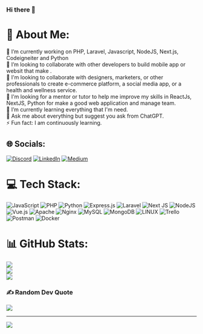 ### Hi there 👋

<!--
**MohammadGhorayshi/MohammadGhorayshi** is a ✨ _special_ ✨ repository because its `README.md` (this file) appears on your GitHub profile.

Here are some ideas to get you started:

- 🔭 I’m currently working on ...
- 🌱 I’m currently learning ...
- 👯 I’m looking to collaborate on ...
- 🤔 I’m looking for help with ...
- 💬 Ask me about ...
- 📫 How to reach me: ...
- 😄 Pronouns: ...
- ⚡ Fun fact: ...
-->


# 💫 About Me:
🔭 I’m currently working on PHP, Laravel, Javascript, NodeJS, Next.js, Codeigneiter and Python<br>👯 I’m looking to collaborate with other developers to build mobile app or websit that make .<br>👯 I'm looking to collaborate with designers, marketers, or other professionals to create e-commerce platform, a social media app, or a health and wellness service.<br>🤝 I'm looking for a mentor or tutor to help me improve my skills in ReactJs, NextJS, Python for make a good web application and manage team.<br>🌱 I’m currently learning everything that I'm need.<br>💬 Ask me about everything but suggest you ask from ChatGPT.<br>⚡ Fun fact: I am continuously learning.


## 🌐 Socials:
[![Discord](https://img.shields.io/badge/Discord-%237289DA.svg?logo=discord&logoColor=white)](https://discord.gg/ghmohammad99#6069) [![LinkedIn](https://img.shields.io/badge/LinkedIn-%230077B5.svg?logo=linkedin&logoColor=white)](https://www.linkedin.com/in/mohammad-ghorayshi-1a2039202) [![Medium](https://img.shields.io/badge/Medium-12100E?logo=medium&logoColor=white)](https://medium.com/@@ghmohammad99) 

# 💻 Tech Stack:
![JavaScript](https://img.shields.io/badge/javascript-%23323330.svg?style=for-the-badge&logo=javascript&logoColor=%23F7DF1E) ![PHP](https://img.shields.io/badge/php-%23777BB4.svg?style=for-the-badge&logo=php&logoColor=white) ![Python](https://img.shields.io/badge/python-3670A0?style=for-the-badge&logo=python&logoColor=ffdd54) ![Express.js](https://img.shields.io/badge/express.js-%23404d59.svg?style=for-the-badge&logo=express&logoColor=%2361DAFB) ![Laravel](https://img.shields.io/badge/laravel-%23FF2D20.svg?style=for-the-badge&logo=laravel&logoColor=white) ![Next JS](https://img.shields.io/badge/Next-black?style=for-the-badge&logo=next.js&logoColor=white) ![NodeJS](https://img.shields.io/badge/node.js-6DA55F?style=for-the-badge&logo=node.js&logoColor=white) ![Vue.js](https://img.shields.io/badge/vuejs-%2335495e.svg?style=for-the-badge&logo=vuedotjs&logoColor=%234FC08D) ![Apache](https://img.shields.io/badge/apache-%23D42029.svg?style=for-the-badge&logo=apache&logoColor=white) ![Nginx](https://img.shields.io/badge/nginx-%23009639.svg?style=for-the-badge&logo=nginx&logoColor=white) ![MySQL](https://img.shields.io/badge/mysql-%2300f.svg?style=for-the-badge&logo=mysql&logoColor=white) ![MongoDB](https://img.shields.io/badge/MongoDB-%234ea94b.svg?style=for-the-badge&logo=mongodb&logoColor=white) ![LINUX](https://img.shields.io/badge/Linux-FCC624?style=for-the-badge&logo=linux&logoColor=black) ![Trello](https://img.shields.io/badge/Trello-%23026AA7.svg?style=for-the-badge&logo=Trello&logoColor=white) ![Postman](https://img.shields.io/badge/Postman-FF6C37?style=for-the-badge&logo=postman&logoColor=white) ![Docker](https://img.shields.io/badge/docker-%230db7ed.svg?style=for-the-badge&logo=docker&logoColor=white)
# 📊 GitHub Stats:
![](https://github-readme-stats.vercel.app/api?username=MohammadGhorayshi&theme=default&hide_border=false&include_all_commits=true&count_private=true)<br/>
![](https://github-readme-streak-stats.herokuapp.com/?user=MohammadGhorayshi&theme=default&hide_border=false)<br/>
![](https://github-readme-stats.vercel.app/api/top-langs/?username=MohammadGhorayshi&theme=default&hide_border=false&include_all_commits=true&count_private=true&layout=compact)

### ✍️ Random Dev Quote
![](https://quotes-github-readme.vercel.app/api?type=horizontal&theme=light)

---
[![](https://visitcount.itsvg.in/api?id=MohammadGhorayshi&icon=0&color=0)](https://visitcount.itsvg.in)

<!-- Proudly created with GPRM ( https://gprm.itsvg.in ) -->
